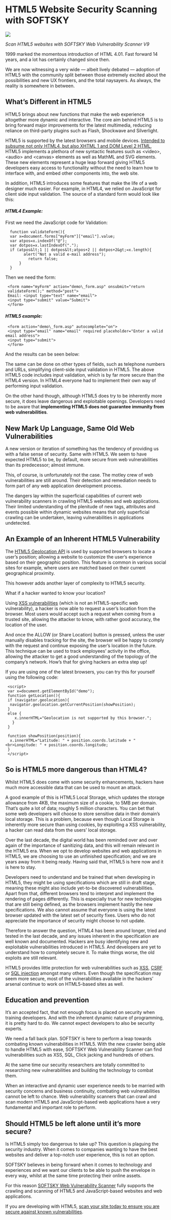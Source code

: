**HTML5 Website Security Scanning with SOFTSKY**
=================================================

![](/media/vulnerability-scanner/html5-website-security.md-images/media/image01.jpg)

*Scan HTML5 websites with SOFTSKY Web Vulnerability Scanner V9*

1999 marked the momentous introduction of HTML 4.01. Fast forward 14
years, and a lot has certainly changed since then.

We are now witnessing a very wide — albeit lively debated — adoption of
HTML5 with the community split between those extremely excited about the
possibilities and new UX frontiers, and the total naysayers. As always,
the reality is somewhere in between.

**What’s Different in HTML5**
-----------------------------

HTML5 brings about new functions that make the web experience altogether
more dynamic and interactive. The core aim behind HTML5 is to bring
forward major improvements for the latest multimedia, reducing reliance
on third-party plugins such as Flash, Shockwave and Silverlight.

HTML5 is supported by the latest browsers and mobile devices. [Intended
to subsume not only HTML4, but also XHTML 1 and DOM Level 2
HTML](http://www.w3.org/TR/2011/WD-html5-diff-20110405/), HTML5
implements a plethora of new syntactic features such as &lt;video&gt;,
&lt;audio&gt; and &lt;canvas&gt; elements as well as MathML and SVG
elements. These new elements represent a huge leap forward giving HTML5
developers easy access to functionality without the need to learn how to
interface with, and embed other components into, the web site.

In addition, HTML5 introduces some features that make the life of a web
designer much easier. For example, in HTML4, we relied on JavaScript for
client side input validation. The source of a standard form would look
like this:

#### ***HTML4 Example:***

First we need the JavaScript code for Validation:

      function validateForm(){
      var x=document.forms["myForm"]["email"].value;
      var atpos=x.indexOf("@");
      var dotpos=x.lastIndexOf(".");
      if (atpos&lt;1 || dotpos&lt;atpos+2 || dotpos+2&gt;=x.length){
            alert("Not a valid e-mail address");
	          return false;
		  }
      }

Then we need the form:

     <form name="myForm" action="demo\_form.asp" onsubmit="return
     validateForm();" method="post">
     Email: <input type="text" name="email">
     <input type="submit" value="Submit">
     </form>

#### ***HTML5 example:***

     <form action="demo\_form.asp" autocomplete="on">
     <input type="email" name="email" required placeholder="Enter a valid email address">
     <input type="submit">
     </form>

And the results can be seen below:

The same can be done on other types of fields, such as telephone numbers
and URLs, simplifying client-side input validation in HTML5. The above
HTML5 code includes input validation, which is by far more secure than
the HTML4 version. In HTML4 everyone had to implement their own way of
performing input validation.

On the other hand though, although HTML5 does try to be inherently more
secure, it does leave dangerous and exploitable openings. Developers
need to be aware that **implementing HTML5 does not guarantee immunity
from web vulnerabilities**.

**New Mark Up Language, Same Old Web Vulnerabilities**
------------------------------------------------------

A new version or iteration of something has the tendency of providing us
with a false sense of security. Same with HTML5. We seem to have
expected HTML5 to be, by default, more secure from web vulnerabilities
than its predecessor; almost immune.

This, of course, is unfortunately not the case. The motley crew of web
vulnerabilities are still around. Their detection and remediation needs
to form part of any web application development process.

The dangers lay within the superficial capabilities of current web
vulnerability scanners in crawling HTML5 websites and web applications.
Their limited understanding of the plenitude of new tags, attributes and
events possible within dynamic websites means that only superficial
crawling can be undertaken, leaving vulnerabilities in applications
undetected.

**An Example of an Inherent HTML5 Vulnerability**
-------------------------------------------------

The [HTML5 Geolocation
API](http://www.w3schools.com/html/html5_geolocation.asp) is used by
supported browsers to locate a user’s position; allowing a website to
customize the user’s experience based on their geographic position. This
feature is common in various social sites for example, where users are
matched based on their current geographical proximity.

This however adds another layer of complexity to HTML5 security.

What if a hacker wanted to know your location?

Using [XSS
vulnerabilities](http://www.softsky.com.ua/websitesecurity/xss/) (which is
not an HTML5-specific web vulnerability), a hacker is now able to
request a user’s location from the browser. Most users would accept such
a request when coming from a trusted site, allowing the attacker to
know, with rather good accuracy, the location of the user.

And once the ALLOW (or Share Location) button is pressed, unless the
user manually disables tracking for the site, the browser will be happy
to comply with the request and continue exposing the user’s location in
the future. This technique can be used to track employees’ activity in
the office, allowing the attacker to get a good understanding of the
topology of the company’s network. How’s that for giving hackers an
extra step up!

If you are using one of the latest browsers, you can try this for
yourself using the following code:

	 <script>
	 var x=document.getElementById("demo");
	 function getLocation(){
	 if (navigator.geolocation){
	  navigator.geolocation.getCurrentPosition(showPosition);
	 }
	 else {
		x.innerHTML="Geolocation is not supported by this browser.";
	   }
	 }
	 
	 function showPosition(position){
	  x.innerHTML="Latitude: " + position.coords.latitude + "<br>Longitude: " + position.coords.longitude;
	 }
	 </script>

**So is HTML5 more dangerous than HTML4?**
------------------------------------------

Whilst HTML5 does come with some security enhancements, hackers have
much more accessible data that can be used to mount an attack.

A good example of this is HTML5 Local Storage, which updates the storage
allowance from 4KB, the maximum size of a cookie, to 5MB per domain.
That’s quite a lot of data; roughly 5 million characters. You can bet
that some web developers will choose to store sensitive data in their
domain’s local storage. This is a problem, because even though Local
Storage is inherently more secure than using cookies, by exploiting a
XSS vulnerability, a hacker can read data from the users’ local storage.

Over the last decade, the digital world has been reminded over and over
again of the importance of sanitizing data, and this will remain
relevant in the HTML5 era. When we opt to develop websites and web
applications in HTML5, we are choosing to use an unfinished
specification; and we are years away from it being ready. Having said
that, HTML5 is here now and it is here to stay.

Developers need to understand and be trained that when developing in
HTML5, they might be using specifications which are still in draft
stage, meaning these might also include yet-to-be discovered
vulnerabilities. Apart from that, different browsers tend to interpret
and implement the rendering of pages differently. This is especially
true for new technologies that are still being defined, as the browsers
implement hastily the new specifications. We also cannot assume that
everyone is using the latest browser updated with the latest set of
security fixes. Users who do not appreciate the importance of security
might choose to not update.

Therefore to answer the question, HTML4 has been around longer, tried
and tested in the last decade, and any issues inherent in the
specification are well known and documented. Hackers are busy
identifying new and exploitable vulnerabilities introduced in HTML5. And
developers are yet to understand how to completely secure it. To make
things worse, the old exploits are still relevant.

HTML5 provides little protection for web vulnerabilities such as
[XSS](http://www.softsky.com.ua/websitesecurity/xss/),
[CSRF](http://www.softsky.com.ua/what-are-csrf-attacks/) or [SQL
injection](http://www.softsky.com.ua/websitesecurity/sql-injection/)
amongst many others. Even though the specification may seem more secure,
most of the vulnerabilities available in the hackers’ arsenal continue
to work on HTML5-based sites as well.

**Education and prevention**
----------------------------

It’s an accepted fact, that not enough focus is placed on security when
training developers. And with the inherent dynamic nature of
programming, it is pretty hard to do. We cannot expect developers to
also be security experts.

We need a fall back plan. SOFTSKY is here to perform a leap towards
combating known vulnerabilities in HTML5. With the new crawler being
able to handle HTML5 with ease, SOFTSKY Web Vulnerability Scanner can
find vulnerabilities such as XSS, SQL, Click jacking and hundreds of
others.

At the same time our security researchers are totally committed to
researching new vulnerabilities and building the technology to combat
them.

When an interactive and dynamic user experience needs to be married with
security concerns and business continuity, combating web vulnerabilities
cannot be left to chance. Web vulnerability scanners that can crawl and
scan modern HTML5 and JavaScript-based web applications have a very
fundamental and important role to perform.

**Should HTML5 be left alone until it’s more secure?**
------------------------------------------------------

Is HTML5 simply too dangerous to take up? This question is plaguing the
security industry. When it comes to companies wanting to have the best
websites and deliver a top-notch user experience, this is not an option.

SOFTSKY believes in being forward when it comes to technology and
experiences and we want our clients to be able to push the envelope in
every way, whilst at the same time protecting their online assets.

For this reason [SOFTSKY Web Vulnerability
Scanner](http://www.softsky.com.ua/vulnerability-scanner/) fully supports
the crawling and scanning of HTML5 and JavaScript-based websites and web
applications.

If you are developing with HTML5, [scan your site today to ensure you
are secure against known
vulnerabilities](http://www.softsky.com.ua/vulnerability-scanner/download/).

